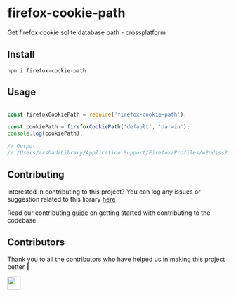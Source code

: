 # firefox-cookie-path

Get firefox cookie sqlite database path - crossplatform

## Install

```
npm i firefox-cookie-path
```

## Usage

```javascript

const firefoxCookiePath = require('firefox-cookie-path');

const cookiePath = firefoxCookiePath('default', 'darwin');
console.log(cookiePath);

// Output
// /Users/arshad/Library/Application Support/Firefox/Profiles/w2ddsss2.default

```

## Contributing

Interested in contributing to this project?
You can log any issues or suggestion related to this library [here](https://github.com/arshadkazmi42/firefox-cookie-path/issues/new)

Read our contributing [guide](CONTRIBUTING.md) on getting started with contributing to the codebase

## Contributors

Thank you to all the contributors who have helped us in making this project better :raised_hands:

<a href="https://github.com/arshadkazmi42"><img src="https://github.com/arshadkazmi42.png" width="30" /></a>
